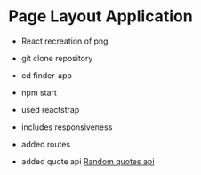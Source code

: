 # Page Layout Application

- React recreation of png
- git clone repository
- cd finder-app
- npm start

- used reactstrap
- includes responsiveness
- added routes
- added quote api [Random quotes api](https://talaikis.com/api/quotes/random/)
